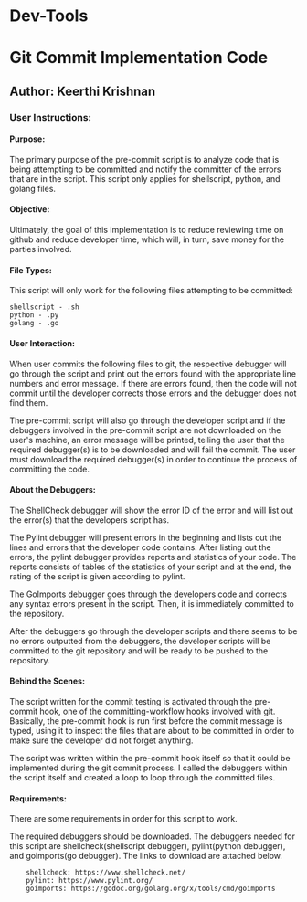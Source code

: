 # Dev-Tools

# Git Commit Implementation Code

## Author: Keerthi Krishnan 

### User Instructions:

#### Purpose:

The primary purpose of the pre-commit script is to analyze code that is being attempting to be committed and notify the committer of the errors that are in the script. This script only applies for shellscript, python, and golang files. 

#### Objective:

Ultimately, the goal of this implementation is to reduce reviewing time on github and reduce developer time, which will, in turn, save money for the parties involved. 

#### File Types:
 
This script will only work for the following files attempting to be committed:

	shellscript - .sh
	python - .py
	golang - .go

#### User Interaction:

When user commits the following files to git, the respective debugger will go through the script and print out the errors found with the appropriate line numbers and error message. If there are errors found, then the code will not commit until the developer corrects those errors and the debugger does not find them. 

The pre-commit script will also go through the developer script and if the debuggers involved in the pre-commit script are not downloaded on the user's machine, an error message will be printed, telling the user that the required debugger(s) is to be downloaded and will fail the commit. The user must download the required debugger(s) in order to continue the process of committing the code.  

#### About the Debuggers:

The ShellCheck debugger will show the error ID of the error and will list out the error(s) that the developers script has. 

The Pylint debugger will present errors in the beginning and lists out the lines and errors that the developer code contains. After listing out the errors, the pylint debugger provides reports and statistics of your code. The reports consists of tables of the statistics of your script and at the end, the rating of the script is given according to pylint.

The GoImports debugger goes through the developers code and corrects any syntax errors present in the script. Then, it is immediately committed to the repository. 

After the debuggers go through the developer scripts and there seems to be no errors outputted from the debuggers, the developer scripts will be committed to the git repository and will be ready to be pushed to the repository. 

#### Behind the Scenes:

The script written for the commit testing is activated through the pre-commit hook, one of the committing-workflow hooks involved with git. Basically, the pre-commit hook is run first before the commit message is typed, using it to inspect the files that are about to be committed in order to make sure the developer did not forget anything. 

The script was written within the pre-commit hook itself so that it could be implemented during the git commit process. I called the debuggers within the script itself and created a loop to loop through the committed files.

#### Requirements:

There are some requirements in order for this script to work.

The required debuggers should be downloaded. The debuggers needed for this script are shellcheck(shellscript debugger), pylint(python debugger), and goimports(go debugger). The links to download are attached below.

		shellcheck: https://www.shellcheck.net/
		pylint: https://www.pylint.org/
		goimports: https://godoc.org/golang.org/x/tools/cmd/goimports
